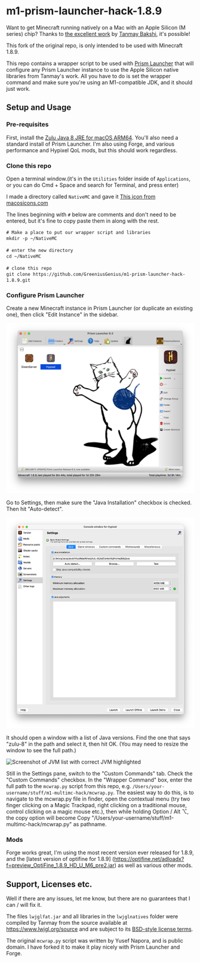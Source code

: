 # m1-prism-launcher-hack-1.8.9

Want to get Minecraft running natively on a Mac with an Apple Silicon (M series) chip? Thanks to [the excellent work](https://gist.github.com/tanmayb123/d55b16c493326945385e815453de411a) by [Tanmay Bakshi](https://gist.github.com/tanmayb123), it's possible!

This fork of the original repo, is only intended to be used with Minecraft 1.8.9.

This repo contains a wrapper script to be used with [Prism Launcher](https://prismlauncher.org) that will configure any Prism Launcher instance to use the Apple Silicon native libraries from Tanmay's work. All you have to do is set the wrapper command and make sure you're using an M1-compatible JDK, and it should just work.

## Setup and Usage

### Pre-requisites

First, install the [Zulu Java 8 JRE for macOS ARM64](https://cdn.azul.com/zulu/bin/zulu8.68.0.21-ca-jre8.0.362-macosx_aarch64.dmg).
You'll also need a standard install of Prism Launcher. I'm also using Forge, and various performance and Hypixel QoL mods, but this should work regardless.

### Clone this repo

Open a terminal window.(it's in the `Utilities` folder inside of `Applications`, or you can do Cmd + Space and search for Terminal, and press enter)


I made a directory called `NativeMC` and gave it [This icon from macosicons.com](https://parsefiles.back4app.com/JPaQcFfEEQ1ePBxbf6wvzkPMEqKYHhPYv8boI1Rc/575f4e76ca7ad6d4fb49776b2bea2eb6_OoCOxqkIF9.icns)

The lines beginning with `#` below are comments and don't need to be entered, but it's fine to copy paste them in along with the rest.

```shell
# Make a place to put our wrapper script and libraries
mkdir -p ~/NativeMC

# enter the new directory
cd ~/NativeMC

# clone this repo
git clone https://github.com/GreeniusGenius/m1-prism-launcher-hack-1.8.9.git
```

### Configure Prism Launcher

Create a new Minecraft instance in Prism Launcher (or duplicate an existing one), then click "Edit Instance" in the sidebar.

![Screenshot of Prism Launcher with "Edit Instance" highlighted](./screenshots/edit-instance.png)

Go to Settings, then make sure the "Java Installation" checkbox is checked. Then hit "Auto-detect".

![Screenshot of instance Settings pane with "Auto-detect" button highlighted](./screenshots/detect-jre.png)

It should open a window with a list of Java versions. Find the one that says "zulu-8" in the path and select it, then hit OK. (You may need to resize the window to see the full path.)

![Screenshot of JVM list with correct JVM highlighted](./screenshots/select-zulu-jvm.png)

Still in the Settings pane, switch to the "Custom Commands" tab. Check the "Custom Commands" checkbox. In the "Wrapper Command" box, enter the full path to the `mcwrap.py` script from this repo, e.g. `/Users/your-username/stuff/m1-multimc-hack/mcwrap.py`. The easiest way to do this, is to navigate to the mcwrap.py file in finder, open the contextual menu (try two finger clicking on a Magic Trackpad, right clicking on a traditional mouse, control clicking on a magic mouse etc.), then while holding Option / Alt ⌥, the copy option will become Copy "/Users/your-username/stuff/m1-multimc-hack/mcwrap.py" as pathname. 

### Mods

Forge works great, I'm using the most recent version ever released for 1.8.9, and the [latest version of optifine for 1.8.9] (https://optifine.net/adloadx?f=preview_OptiFine_1.8.9_HD_U_M6_pre2.jar) as well as various other mods. 


## Support, Licenses etc.

Well if there are any issues, let me know, but there are no guarantees that I can / will fix it.

The files `lwjglfat.jar` and all libraries in the `lwjglnatives` folder were compiled by Tanmay from the source available at https://www.lwjgl.org/source and are subject to its [BSD-style license terms](https://github.com/LWJGL/lwjgl3/blob/master/LICENSE.md).

The original `mcwrap.py` script was written by Yusef Napora, and is public domain. I have forked it to make it play nicely with Prism Launcher and Forge.
